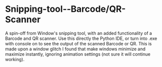 # Snipping-tool--Barcode/QR-Scanner
A spin-off from Window's snipping tool, with an added functionality of a Barcode and QR scanner. Use this directly the Python IDE, or turn into .exe with console on to see the output of the scanned Barcode or QR. This is made upon a window glitch I found that make windows minimize and maximize instantly, ignoring animation settings (not sure it will continue working).
